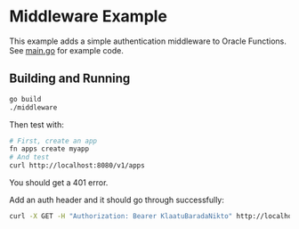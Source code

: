 # Middleware Example

This example adds a simple authentication middleware to Oracle Functions. See [main.go](main.go) for example code. 

## Building and Running

```sh
go build
./middleware
```

Then test with:

```sh
# First, create an app
fn apps create myapp
# And test
curl http://localhost:8080/v1/apps
```

You should get a 401 error. 

Add an auth header and it should go through successfully:

```sh
curl -X GET -H "Authorization: Bearer KlaatuBaradaNikto" http://localhost:8080/v1/apps
```

